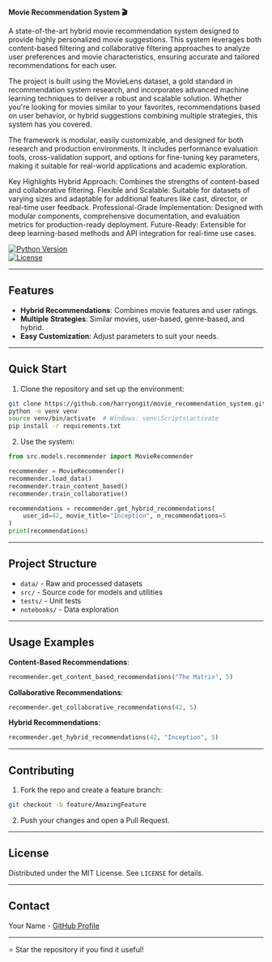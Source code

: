 ****Movie Recommendation System 🎬****

A state-of-the-art hybrid movie recommendation system designed to provide highly personalized movie suggestions. This system leverages both content-based filtering and collaborative filtering approaches to analyze user preferences and movie characteristics, ensuring accurate and tailored recommendations for each user.

The project is built using the MovieLens dataset, a gold standard in recommendation system research, and incorporates advanced machine learning techniques to deliver a robust and scalable solution. Whether you're looking for movies similar to your favorites, recommendations based on user behavior, or hybrid suggestions combining multiple strategies, this system has you covered.

The framework is modular, easily customizable, and designed for both research and production environments. It includes performance evaluation tools, cross-validation support, and options for fine-tuning key parameters, making it suitable for real-world applications and academic exploration.

Key Highlights
Hybrid Approach: Combines the strengths of content-based and collaborative filtering.
Flexible and Scalable: Suitable for datasets of varying sizes and adaptable for additional features like cast, director, or real-time user feedback.
Professional-Grade Implementation: Designed with modular components, comprehensive documentation, and evaluation metrics for production-ready deployment.
Future-Ready: Extensible for deep learning-based methods and API integration for real-time use cases.

[![Python Version](https://img.shields.io/badge/python-3.7+-blue.svg)](https://www.python.org/downloads/)  
[![License](https://img.shields.io/badge/license-MIT-green.svg)](LICENSE)

---

## Features

- **Hybrid Recommendations**: Combines movie features and user ratings.  
- **Multiple Strategies**: Similar movies, user-based, genre-based, and hybrid.  
- **Easy Customization**: Adjust parameters to suit your needs.  

---

## Quick Start  

1. Clone the repository and set up the environment:  

```bash
git clone https://github.com/harryongit/movie_recommendation_system.git 
python -m venv venv  
source venv/bin/activate  # Windows: venv\Scripts\activate  
pip install -r requirements.txt  
```  

2. Use the system:  

```python
from src.models.recommender import MovieRecommender  

recommender = MovieRecommender()  
recommender.load_data()  
recommender.train_content_based()  
recommender.train_collaborative()  

recommendations = recommender.get_hybrid_recommendations(
    user_id=42, movie_title="Inception", n_recommendations=5  
)  
print(recommendations)  
```  

---

## Project Structure  

- `data/` - Raw and processed datasets  
- `src/` - Source code for models and utilities  
- `tests/` - Unit tests  
- `notebooks/` - Data exploration  

---

## Usage Examples  

**Content-Based Recommendations**:  

```python
recommender.get_content_based_recommendations("The Matrix", 5)  
```  

**Collaborative Recommendations**:  

```python
recommender.get_collaborative_recommendations(42, 5)  
```  

**Hybrid Recommendations**:  

```python
recommender.get_hybrid_recommendations(42, "Inception", 5)  
```  

---

## Contributing  

1. Fork the repo and create a feature branch:  

```bash
git checkout -b feature/AmazingFeature  
```  

2. Push your changes and open a Pull Request.  

---

## License  

Distributed under the MIT License. See `LICENSE` for details.  

---

## Contact  

Your Name - [GitHub Profile](https://github.com/harryongit)  

---

⭐️ Star the repository if you find it useful!
